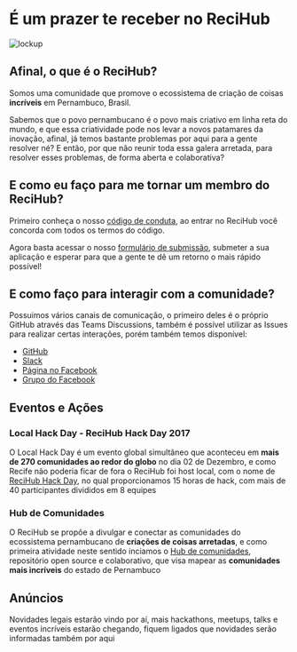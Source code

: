 # É um prazer te receber no ReciHub

![lockup](https://avatars2.githubusercontent.com/u/33151930?s=200&v=4)

## Afinal, o que é o ReciHub?

Somos uma comunidade que promove o ecossistema de criação de coisas **incríveis** em Pernambuco, Brasil.

Sabemos que o povo pernambucano é o povo mais criativo em linha reta do mundo, e que essa criatividade pode nos levar a novos patamares da inovação, afinal, já temos bastante problemas por aqui para a gente resolver né? E então, por que não reunir toda essa galera arretada, para resolver esses problemas, de forma aberta e colaborativa? 

## E como eu faço para me tornar um membro do ReciHub?

Primeiro conheça o nosso [código de conduta](https://github.com/ReciHub/BoasVindas/blob/master/C%C3%B3digo%20de%20Conduta.md), ao entrar no ReciHub você concorda com todos os termos do código.

Agora basta acessar o nosso [formulário de submissão](https://recihub.github.io/inscreva-se/), submeter a sua aplicação e esperar para que a gente te dê um retorno o mais rápido possível!

## E como faço para interagir com a comunidade?

Possuimos vários canais de comunicação, o primeiro deles é o próprio GitHub através das Teams Discussions, também é possível utilizar as Issues para realizar certas interações, porém também temos disponível:
- [GitHub](https://github.com/ReciHub/BoasVindas)
- [Slack](https://recihub.slack.com/join/shared_invite/enQtMjcxMDA3NDUzNTg3LTk5NzIzYmM2Y2QwMzQ5NGY5NDFmNmNlNzVkNzRjNTYwMTk3M2E0OWRkYzA1MmY1MjA2MThhZTUzNDVkZDBlMzU)
- [Página no Facebook](https://facebook.com/recihub/)
- [Grupo do Facebook](https://www.facebook.com/groups/153306045298627/)

## Eventos e Ações

### Local Hack Day - ReciHub Hack Day 2017

O Local Hack Day é um evento global simultâneo que aconteceu em **mais de 270 comunidades ao redor do globo** no dia 02 de Dezembro, e como Recife não poderia ficar de fora o ReciHub foi host local, com o nome de [ReciHub Hack Day](https://splashthat.com/sites/view/localhackday-3ff1.splashthat.com), no qual proporcionamos 15 horas de hack, com mais de 40 participantes divididos em 8 equipes

### Hub de Comunidades

O ReciHub se propõe a divulgar e conectar as comunidades do ecossistema pernambucano de **criações de coisas arretadas**, e como primeira atividade neste sentido inciamos o [Hub de comunidades](https://github.com/ReciHub/Hub-de-Comunidades), repositório open source e colaborativo, que visa mapear as **comunidades mais incríveis** do estado de Pernambuco

## Anúncios

Novidades legais estarão vindo por aí, mais hackathons, meetups, talks e eventos incríveis estarão chegando, fiquem ligados que novidades serão informadas também por aqui
